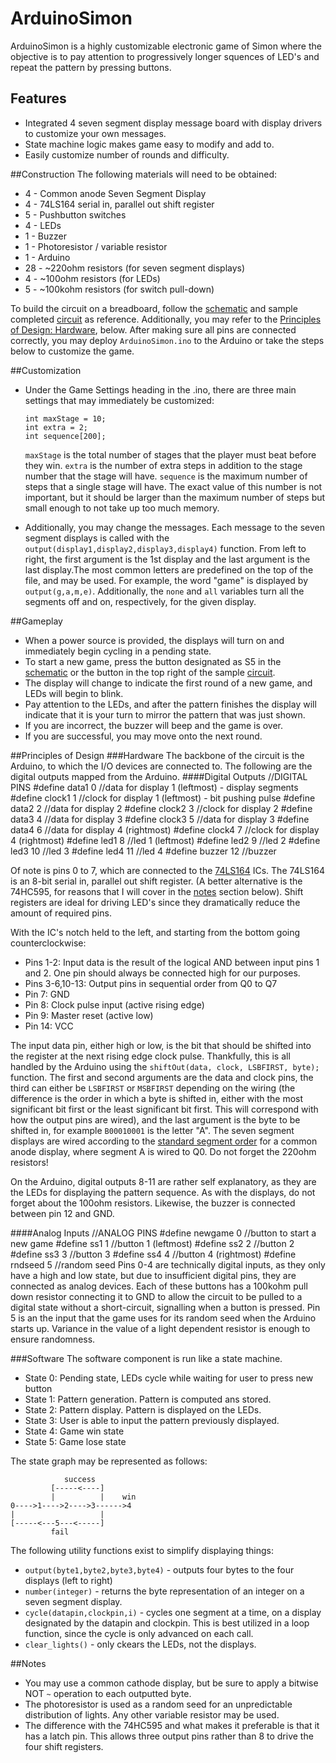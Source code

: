 ArduinoSimon
============
ArduinoSimon is a highly customizable electronic game of Simon where the objective is to pay attention to progressively longer squences of LED's and repeat the pattern by pressing buttons.

## Features
* Integrated 4 seven segment display message board with display drivers to customize your own messages.
* State machine logic makes game easy to modify and add to.
* Easily customize number of rounds and difficulty.

##Construction
The following materials will need to be obtained:
* 4 - Common anode Seven Segment Display
* 4 - 74LS164 serial in, parallel out shift register
* 5 - Pushbutton switches
* 4 - LEDs
* 1 - Buzzer
* 1 - Photoresistor / variable resistor
* 1 - Arduino
* 28 - ~220ohm resistors (for seven segment displays)
* 4 - ~100ohm resistors (for LEDs)
* 5 - ~100kohm resistors (for switch pull-down)

To build the circuit on a breadboard, follow the [schematic](https://github.com/mahsu/ArduinoSimon/blob/master/schematic/arduinosimon.jpg) and sample completed [circuit](https://github.com/mahsu/ArduinoSimon/blob/master/ArduinoSimon.JPG) as reference. Additionally, you may refer to the [Principles of Design: Hardware](#principles-of-design), below. After making sure all pins are connected correctly, you may deploy `ArduinoSimon.ino` to the Arduino or take the steps below to customize the game.

##Customization
* Under the Game Settings heading in the .ino, there are three main settings that may immediately be customized:
    ```
    int maxStage = 10;
    int extra = 2;
    int sequence[200];
    ```
    `maxStage` is the total number of stages that the player must beat before they win. `extra` is the number of extra steps in addition to the stage number that the stage will have. `sequence` is the maximum number of steps that a single stage will have. The exact value of this number is not important, but it should be larger than the maximum number of steps but small enough to not take up too much memory.

* Additionally, you may change the messages. Each message to the seven segment displays is called with the `output(display1,display2,display3,display4)` function. From left to right, the first argument is the 1st display and the last argument is the last display.The most common letters are predefined on the top of the file, and may be used. For example, the word "game" is displayed by `output(g,a,m,e)`. Additionally, the `none` and `all` variables turn all the segments off and on, respectively, for the given display.

##Gameplay
* When a power source is provided, the displays will turn on and immediately begin cycling in a pending state.
* To start a new game, press the button designated as S5 in the [schematic](https://github.com/mahsu/ArduinoSimon/blob/master/schematic/arduinosimon.jpg) or the button in the top right of the sample [circuit](https://github.com/mahsu/ArduinoSimon/blob/master/ArduinoSimon.JPG).
* The display will change to indicate the first round of a new game, and LEDs will begin to blink.
* Pay attention to the LEDs, and after the pattern finishes the display will indicate that it is your turn to mirror the pattern that was just shown.
* If you are incorrect, the buzzer will beep and the game is over.
* If you are successful, you may move onto the next round.

##Principles of Design
###Hardware
The backbone of the circuit is the Arduino, to which the I/O devices are connected to. The following are the digital outputs mapped from the Arduino.
####Digital Outputs
    //DIGITAL PINS
    #define data1 0     //data for display 1 (leftmost) - display segments
    #define clock1 1    //clock for display 1 (leftmost) - bit pushing pulse
    #define data2 2     //data for display 2
    #define clock2 3    //clock for display 2
    #define data3 4     //data for display 3
    #define clock3 5    //data for display 3
    #define data4 6     //data for display 4 (rightmost)
    #define clock4 7    //clock for display 4 (rightmost)
    #define led1 8      //led 1 (leftmost)
    #define led2 9      //led 2
    #define led3 10     //led 3
    #define led4 11     //led 4
    #define buzzer 12   //buzzer
    
Of note is pins 0 to 7, which are connected to the [74LS164](http://www.fairchildsemi.com/ds/74/74VHC164.pdf) ICs. The 74LS164 is an 8-bit serial in, parallel out shift register. (A better alternative is the 74HC595, for reasons that I will cover in the [notes](#notes) section below). Shift registers are ideal for driving LED's since they dramatically reduce the amount of required pins.

With the IC's notch held to the left, and starting from the bottom going counterclockwise:
* Pins 1-2: Input data is the result of the logical AND between input pins 1 and 2. One pin should always be connected high for our purposes.
* Pins 3-6,10-13: Output pins in sequential order from Q0 to Q7
* Pin 7: GND
* Pin 8: Clock pulse input (active rising edge)
* Pin 9: Master reset (active low)
* Pin 14: VCC

The input data pin, either high or low, is the bit that should be shifted into the register at the next rising edge clock pulse. Thankfully, this is all handled by the Arduino using the `shiftOut(data, clock, LSBFIRST, byte);` function. The first and second arguments are the data and clock pins, the third can either be `LSBFIRST` or `MSBFIRST` depending on the wiring (the difference is the order in which a byte is shifted in, either with the most significant bit first or the least significant bit first. This will correspond with how the output pins are wired), and the last argument is the byte to be shifted in, for example `B00010001` is the letter "A". The seven segment displays are wired according to the [standard segment order](http://www.codeproject.com/KB/system/steppermotorcontrol/pic10.jpg) for a common anode display, where segment A is wired to Q0. Do not forget the 220ohm resistors!

On the Arduino, digital outputs 8-11 are rather self explanatory, as they are the LEDs for displaying the pattern sequence. As with the displays, do not forget about the 100ohm resistors. Likewise, the buzzer is connected between pin 12 and GND.

####Analog Inputs
    //ANALOG PINS
    #define newgame 0   //button to start a new game
    #define ss1 1       //button 1 (leftmost)
    #define ss2 2       //button 2
    #define ss3 3       //button 3
    #define ss4 4       //button 4 (rightmost)
    #define rndseed 5   //random seed
Pins 0-4 are technically digital inputs, as they only have a high and low state, but due to insufficient digital pins, they are connected as analog devices. Each of these buttons has a 100kohm pull down resistor connecting it to GND to allow the circuit to be pulled to a digital state without a short-circuit, signalling when a button is pressed. Pin 5 is an the input that the game uses for its random seed when the Arduino starts up. Variance in the value of a light dependent resistor is enough to ensure randomness.

###Software
The software component is run like a state machine.
* State 0: Pending state, LEDs cycle while waiting for user to press new button
* State 1: Pattern generation. Pattern is computed ans stored.
* State 2: Pattern display. Pattern is displayed on the LEDs.
* State 3: User is able to input the pattern previously displayed.
* State 4: Game win state
* State 5: Game lose state

The state graph may be represented as follows:
```
            success
         [-----<----]
         |          |    win
0---->1---->2---->3------>4
|                   |
[-----<---5---<-----]
         fail
```

The following utility functions exist to simplify displaying things:
* `output(byte1,byte2,byte3,byte4)` - outputs four bytes to the four displays (left to right)
* `number(integer)` - returns the byte representation of an integer on a seven segment display.
* `cycle(datapin,clockpin,i)` - cycles one segment at a time, on a display designated by the datapin and clockpin. This is best utilized in a loop function, since the cycle is only advanced on each call.
* `clear_lights()` - only ckears the LEDs, not the displays.

##Notes
* You may use a common cathode display, but be sure to apply a bitwise NOT `~` operation to each outputted byte.
* The photoresistor is used as a random seed for an unpredictable distribution of lights. Any other variable resistor may be used.
* The difference with the 74HC595 and what makes it preferable is that it has a latch pin. This allows three output pins rather than 8 to drive the four shift registers.